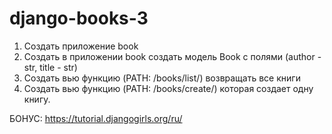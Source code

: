 # django-books-3

1. Создать приложение book
2. Создать в приложении book создать модель Book 
   с полями (author - str, title - str)
3. Создать вью функцию (PATH: /books/list/) возвращать все книги
4. Создать вью функцию (PATH: /books/create/) которая создает одну книгу.

БОНУС:
   https://tutorial.djangogirls.org/ru/